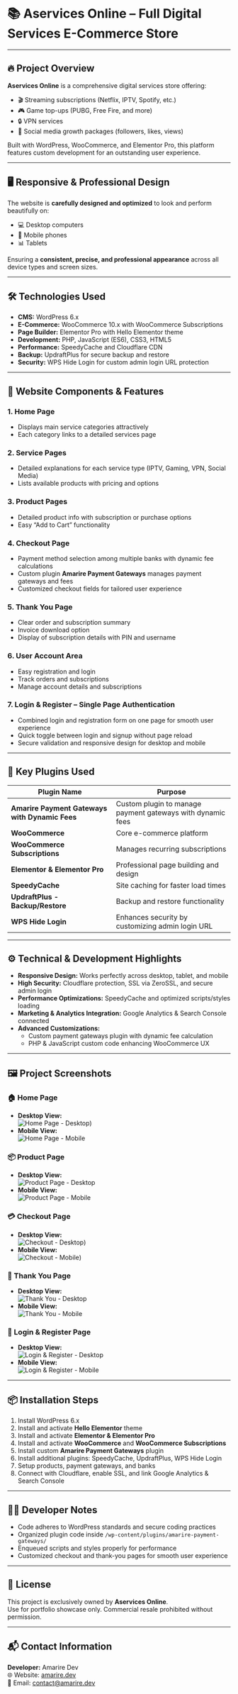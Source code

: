 # 📚 Aservices Online – Full Digital Services E-Commerce Store

---

## 🔥 Project Overview  
**Aservices Online** is a comprehensive digital services store offering:  
- 🎬 Streaming subscriptions (Netflix, IPTV, Spotify, etc.)  
- 🎮 Game top-ups (PUBG, Free Fire, and more)  
- 🔒 VPN services  
- 📱 Social media growth packages (followers, likes, views)  

Built with WordPress, WooCommerce, and Elementor Pro, this platform features custom development for an outstanding user experience.

---

## 🖥️ Responsive & Professional Design  
The website is **carefully designed and optimized** to look and perform beautifully on:  
- 💻 Desktop computers  
- 📱 Mobile phones  
- 📊 Tablets  

Ensuring a **consistent, precise, and professional appearance** across all device types and screen sizes.

---

## 🛠️ Technologies Used

- **CMS:** WordPress 6.x  
- **E-Commerce:** WooCommerce 10.x with WooCommerce Subscriptions  
- **Page Builder:** Elementor Pro with Hello Elementor theme  
- **Development:** PHP, JavaScript (ES6), CSS3, HTML5  
- **Performance:** SpeedyCache and Cloudflare CDN  
- **Backup:** UpdraftPlus for secure backup and restore  
- **Security:** WPS Hide Login for custom admin login URL protection  

---

## 🧩 Website Components & Features

### 1. Home Page  
- Displays main service categories attractively  
- Each category links to a detailed services page  

### 2. Service Pages  
- Detailed explanations for each service type (IPTV, Gaming, VPN, Social Media)  
- Lists available products with pricing and options  

### 3. Product Pages  
- Detailed product info with subscription or purchase options  
- Easy “Add to Cart” functionality  

### 4. Checkout Page  
- Payment method selection among multiple banks with dynamic fee calculations  
- Custom plugin **Amarire Payment Gateways** manages payment gateways and fees  
- Customized checkout fields for tailored user experience  

### 5. Thank You Page  
- Clear order and subscription summary  
- Invoice download option  
- Display of subscription details with PIN and username  

### 6. User Account Area  
- Easy registration and login  
- Track orders and subscriptions  
- Manage account details and subscriptions  

### 7. Login & Register – Single Page Authentication  
- Combined login and registration form on one page for smooth user experience  
- Quick toggle between login and signup without page reload  
- Secure validation and responsive design for desktop and mobile  

---

## 🔌 Key Plugins Used

| Plugin Name                                            | Purpose                                                      |
|--------------------------------------------------------|--------------------------------------------------------------|
| **Amarire Payment Gateways with Dynamic Fees**        | Custom plugin to manage payment gateways with dynamic fees   |
| **WooCommerce**                                        | Core e-commerce platform                                      |
| **WooCommerce Subscriptions**                         | Manages recurring subscriptions                               |
| **Elementor & Elementor Pro**                         | Professional page building and design                         |
| **SpeedyCache**                                       | Site caching for faster load times                            |
| **UpdraftPlus - Backup/Restore**                      | Backup and restore functionality                              |
| **WPS Hide Login**                                    | Enhances security by customizing admin login URL             |

---

## ⚙️ Technical & Development Highlights

- **Responsive Design:** Works perfectly across desktop, tablet, and mobile  
- **High Security:** Cloudflare protection, SSL via ZeroSSL, and secure admin login  
- **Performance Optimizations:** SpeedyCache and optimized scripts/styles loading  
- **Marketing & Analytics Integration:** Google Analytics & Search Console connected  
- **Advanced Customizations:**  
  - Custom payment gateways plugin with dynamic fee calculation  
  - PHP & JavaScript custom code enhancing WooCommerce UX  

---

## 🖼️ Project Screenshots

### 🏠 Home Page  
- **Desktop View:**  
  ![Home Page - Desktop](https://github.com/Said-Amarire/aservices-online/blob/main/assets/image/homepage-desktop.png))  
- **Mobile View:**  
  ![Home Page - Mobile](https://github.com/Said-Amarire/aservices-online/blob/main/assets/image/homepage-mobile.png)

### 📦 Product Page  
- **Desktop View:**  
  ![Product Page - Desktop](assets/images/product-page-desktop.png)  
- **Mobile View:**  
  ![Product Page - Mobile](assets/images/product-page-mobile.png)  

### 💳 Checkout Page  
- **Desktop View:**  
  ![Checkout - Desktop](https://github.com/Said-Amarire/aservices-online/blob/main/assets/image/checkout-desktop.png))  
- **Mobile View:**  
  ![Checkout - Mobile](https://github.com/Said-Amarire/aservices-online/blob/main/assets/image/checkout-mobile.png))  

### 🙏 Thank You Page  
- **Desktop View:**  
  ![Thank You - Desktop](assets/images/thank-you-desktop.png)  
- **Mobile View:**  
  ![Thank You - Mobile](assets/images/thank-you-mobile.png)  

### 🔐 Login & Register Page  
- **Desktop View:**  
  ![Login & Register - Desktop](assets/images/login-register-desktop.png)  
- **Mobile View:**  
  ![Login & Register - Mobile](assets/images/login-register-mobile.png)  

---

## 📦 Installation Steps

1. Install WordPress 6.x  
2. Install and activate **Hello Elementor** theme  
3. Install and activate **Elementor & Elementor Pro**  
4. Install and activate **WooCommerce** and **WooCommerce Subscriptions**  
5. Install custom **Amarire Payment Gateways** plugin  
6. Install additional plugins: SpeedyCache, UpdraftPlus, WPS Hide Login  
7. Setup products, payment gateways, and banks  
8. Connect with Cloudflare, enable SSL, and link Google Analytics & Search Console  

---

## 👨‍💻 Developer Notes

- Code adheres to WordPress standards and secure coding practices  
- Organized plugin code inside `/wp-content/plugins/amarire-payment-gateways/`  
- Enqueued scripts and styles properly for performance  
- Customized checkout and thank-you pages for smooth user experience  

---

## 📄 License

This project is exclusively owned by **Aservices Online**.  
Use for portfolio showcase only. Commercial resale prohibited without permission.

---

## 📬 Contact Information

**Developer:** Amarire Dev  
🌐 Website: [amarire.dev](https://amarire.dev)  
📧 Email: contact@amarire.dev  
